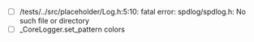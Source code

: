 - [ ] /tests/../src/placeholder/Log.h:5:10: fatal error: spdlog/spdlog.h: No such file or directory
- [ ] _CoreLogger.set_pattern colors
